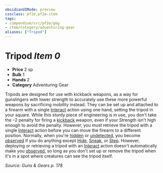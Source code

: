 ```yaml
---
obsidianUIMode: preview
cssclass: pf2e,pf2e-item
tags:
- compendium/src/pf2e/g&g
- item/category/adventuring-gear
aliases: ["Tripod"]
---
```

# Tripod *Item 0*  

- **Price** 2 sp
- **Bulk** 1
- **Hands** 2
- **Category** Adventuring Gear

Tripods are designed for use with kickback weapons, as a way for gunslingers with lower strength to accurately use these more powerful weapons by sacrificing mobility instead. They can be set up and attached to a firearm with a single [Interact](../../../Rules/actions/interact.md) action using one hand, setting the tripod in your square. While this sturdy piece of engineering is in use, you don't take the –2 penalty for firing a [kickback](../../../Rules/traits/kickback-g-g.md) weapon, even if your Strength isn't high enough to avoid the penalty. However, you must retrieve the tripod with a single [Interact](../../../Rules/actions/interact.md) action before you can move the firearm to a different position. Normally, when you're [hidden](../../../Rules/conditions.md#Hidden) or [undetected](../../../Rules/conditions.md#Undetected), you become [observed](../../../Rules/conditions.md#Observed) if you do anything except [Hide](../../../Rules/actions/hide.md), [Sneak](../../../Rules/actions/sneak.md), or [Step](../../../Rules/actions/step.md). However, deploying or retrieving a tripod with an [Interact](../../../Rules/actions/interact.md) action doesn't automatically make you [observed](../../../Rules/conditions.md#Observed), so long as you don't set up or remove the tripod when it's in a spot where creatures can see the tripod itself.

*Source: Guns & Gears p. 178*
